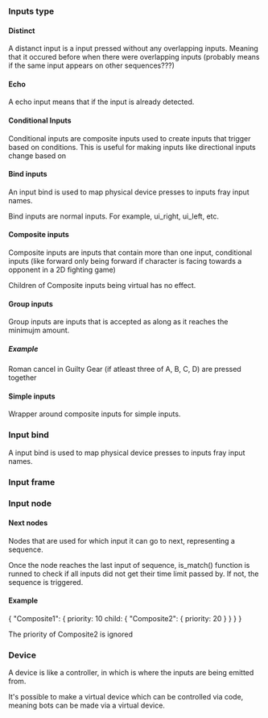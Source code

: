 ### Inputs type

#### Distinct
A distanct input is a input pressed without any overlapping inputs.
Meaning that it occured before when there were overlapping inputs
(probably means if the same input appears on other sequences???)

#### Echo
A echo input means that if the input is already detected.

#### Conditional Inputs
Conditional inputs are composite inputs used to create inputs that trigger based on conditions.
This is useful for making inputs like directional inputs change based on

#### Bind inputs
An input bind is used to map physical device presses to inputs fray input names.

Bind inputs are normal inputs. For example, ui_right, ui_left, etc.

#### Composite inputs
Composite inputs are inputs that contain more than one input, conditional inputs (like forward
only being forward if character is facing towards a opponent in a 2D fighting game)

Children of Composite inputs being virtual has no effect.

#### Group inputs
Group inputs are inputs that is accepted as along as it reaches the minimujm amount.

##### Example
Roman cancel in Guilty Gear (if atleast three of A, B, C, D) are pressed together

#### Simple inputs
Wrapper around composite inputs for simple inputs.

### Input bind
A input bind is used to map physical device presses to inputs fray input names.

### Input frame

### Input node

#### Next nodes
Nodes that are used for which input it can go to next, representing a sequence.

Once the node reaches the last input of sequence, is_match() function is runned to check if all
inputs did not get their time limit passed by. If not, the sequence is triggered.

#### Example
{
	"Composite1": {
		priority: 10
		child: {
			"Composite2": {
				priority: 20
			}
		}
	}
}

The priority of Composite2 is ignored

### Device
A device is like a controller, in which is where the inputs are being emitted from.

It's possible to make a virtual device which can be controlled via code, meaning bots can be made
via a virtual device.
